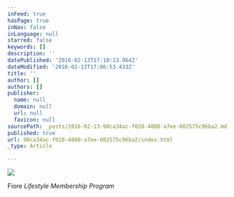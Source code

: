 ```yaml
---
inFeed: true
hasPage: true
inNav: false
inLanguage: null
starred: false
keywords: []
description: ''
datePublished: '2016-02-13T17:10:13.964Z'
dateModified: '2016-02-13T17:06:53.433Z'
title: ''
author: []
authors: []
publisher:
  name: null
  domain: null
  url: null
  favicon: null
sourcePath: _posts/2016-02-13-90ca34ac-f028-4880-a7ee-082575c96ba2.md
published: true
url: 90ca34ac-f028-4880-a7ee-082575c96ba2/index.html
_type: Article

---
```

![](https://the-grid-user-content.s3-us-west-2.amazonaws.com/57a3b5ae-411e-44a6-a261-099d59cb8992.png)

Fiore _Lifestyle Membership Program_